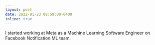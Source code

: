 ```yaml
---
layout: post
date: 2022-01-23 08:59:00-0400
inline: true
---
```


I started working at Meta as a Machine Learning Software Engineer on Facebook Notification ML team.